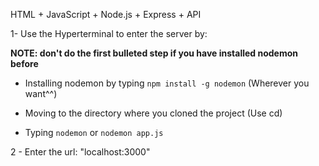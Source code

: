 HTML + JavaScript + Node.js + Express + API

1- Use the Hyperterminal to enter the server by:

**NOTE: don't do the first bulleted step if you have installed nodemon before**

- Installing nodemon by typing `npm install -g nodemon` (Wherever you want^^)

- Moving to the directory where you cloned the project (Use cd)

- Typing `nodemon` or `nodemon app.js`

2 - Enter the url: "localhost:3000"
